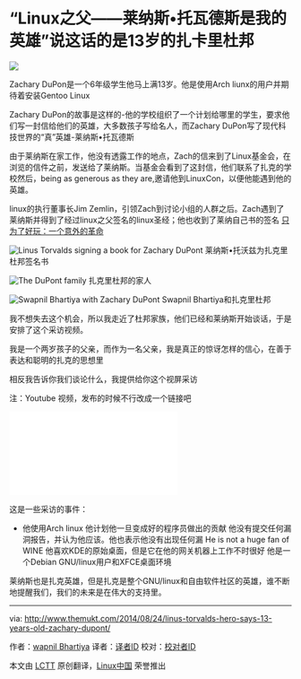“Linux之父——莱纳斯•托瓦德斯是我的英雄”说这话的是13岁的扎卡里杜邦
================================================================================
![](http://www.themukt.com/wp-content/uploads/2014/08/Linus_torvalds_zach_1.jpg)

Zachary DuPon是一个6年级学生他马上满13岁。他是使用Arch liunx的用户并期待着安装Gentoo Linux

Zachary DuPon的故事是这样的-他的学校组织了一个计划给哪里的学生，要求他们写一封信给他们的英雄，大多数孩子写给名人，而Zachary DuPon写了现代科技世界的“真”英雄-莱纳斯•托瓦德斯

由于莱纳斯在家工作，他没有透露工作的地点，Zach的信来到了Linux基金会，在浏览的信件之前，发送给了莱纳斯。当基金会看到了这封信，他们联系了扎克的学校然后，being as generous as they are,邀请他到LinuxCon，以便他能遇到他的英雄。

linux的执行董事长Jim Zemlin，引领Zach到讨论小组的人群之后。Zach遇到了莱纳斯并得到了经过linux之父签名的linux圣经；他也收到了莱纳自己书的签名 [只为了好玩：一个意外的革命][1]

![Linus Torvalds signing a book for Zachary DuPont](http://www.themukt.com/wp-content/uploads/2014/08/Linus_torvalds_zach_1.jpg)
莱纳斯•托沃兹为扎克里杜邦签名书

![The DuPont family](http://www.themukt.com/wp-content/uploads/2014/08/zachary_dupont_family.jpg)
扎克里杜邦的家人

![Swapnil Bhartiya with Zachary DuPont](http://www.themukt.com/wp-content/uploads/2014/08/swapnil_zach.jpg)
Swapnil Bhartiya和扎克里杜邦

我不想失去这个机会，所以我走近了杜邦家族，他们已经和莱纳斯开始谈话，于是安排了这个采访视频。

我是一个两岁孩子的父亲，而作为一名父亲，我是真正的惊讶怎样的信心，在善于表达和聪明的扎克的思想里

相反我告诉你我们谈论什么，我提供给你这个视屏采访

注：Youtube 视频，发布的时候不行改成一个链接吧
<iframe scrolling="no" frameborder="0" allowfullscreen="" mozallowfullscreen="" webkitallowfullscreen="" src="//www.youtube-nocookie.com/embed/pHK5mfLdmRs?autoplay=0" class="arve-inner"></iframe>

这是一些采访的事件：

- 他使用Arch linux
他计划他一旦变成好的程序员做出的贡献
他没有提交任何漏洞报告，并认为他应该。他也表示他没有出现任何漏
He is not a huge fan of WINE
他喜欢KDE的原始桌面，但是它在他的网关机器上工作不时很好
他是一个Debian GNU/linux用户和XFCE桌面环境


莱纳斯也是扎克英雄，但是扎克是整个GNU/linux和自由软件社区的英雄，谁不断地提醒我们，我们的未来是在伟大的支持里。

--------------------------------------------------------------------------------

via: http://www.themukt.com/2014/08/24/linus-torvalds-hero-says-13-years-old-zachary-dupont/

作者：[wapnil Bhartiya][a]
译者：[译者ID](https://github.com/译者ID)
校对：[校对者ID](https://github.com/校对者ID)

本文由 [LCTT](https://github.com/LCTT/TranslateProject) 原创翻译，[Linux中国](http://linux.cn/) 荣誉推出

[a]:http://www.themukt.com/author/swapnil_bhartiya/
[1]:http://www.amazon.com/gp/product/0066620732/ref=as_li_tl?ie=UTF8&camp=1789&creative=9325&creativeASIN=0066620732&linkCode=as2&tag=muktware-20&linkId=HBKEBIFVZQC35GGK
